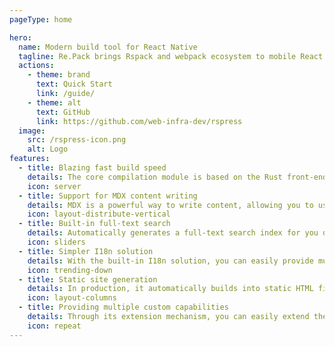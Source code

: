 ```yaml
---
pageType: home

hero:
  name: Modern build tool for React Native
  tagline: Re.Pack brings Rspack and webpack ecosystem to mobile React Native apps.
  actions:
    - theme: brand
      text: Quick Start
      link: /guide/
    - theme: alt
      text: GitHub
      link: https://github.com/web-infra-dev/rspress
  image:
    src: /rspress-icon.png
    alt: Logo
features:
  - title: Blazing fast build speed
    details: The core compilation module is based on the Rust front-end toolchain, providing a more ultimate development experience.
    icon: server
  - title: Support for MDX content writing
    details: MDX is a powerful way to write content, allowing you to use React components in Markdown.
    icon: layout-distribute-vertical
  - title: Built-in full-text search
    details: Automatically generates a full-text search index for you during construction, providing out-of-the-box full-text search capabilities.
    icon: sliders
  - title: Simpler I18n solution
    details: With the built-in I18n solution, you can easily provide multi-language support for documents or components.
    icon: trending-down
  - title: Static site generation
    details: In production, it automatically builds into static HTML files, which can be easily deployed anywhere.
    icon: layout-columns
  - title: Providing multiple custom capabilities
    details: Through its extension mechanism, you can easily extend theme UI and build process.
    icon: repeat
---
```


